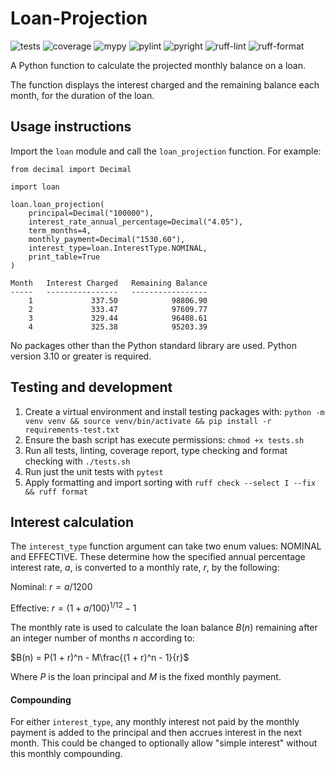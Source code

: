 # Loan-Projection

![tests](https://github.com/e-mit/loan-projection/actions/workflows/tests.yml/badge.svg)
![coverage](https://img.shields.io/endpoint?url=https://gist.githubusercontent.com/e-mit/9df92671b4e2859b1e75cf762121b73f/raw/loan-projection.json)
![mypy](https://github.com/e-mit/loan-projection/actions/workflows/mypy.yml/badge.svg)
![pylint](https://github.com/e-mit/loan-projection/actions/workflows/pylint.yml/badge.svg)
![pyright](https://github.com/e-mit/loan-projection/actions/workflows/pyright.yml/badge.svg)
![ruff-lint](https://github.com/e-mit/loan-projection/actions/workflows/ruff-lint.yml/badge.svg)
![ruff-format](https://github.com/e-mit/loan-projection/actions/workflows/ruff-format.yml/badge.svg)

A Python function to calculate the projected monthly balance on a loan.

The function displays the interest charged and the remaining balance each month, for the duration of the loan.


## Usage instructions

Import the ```loan``` module and call the ```loan_projection``` function. For example:

```
from decimal import Decimal

import loan

loan.loan_projection(
    principal=Decimal("100000"),
    interest_rate_annual_percentage=Decimal("4.05"),
    term_months=4,
    monthly_payment=Decimal("1530.60"),
    interest_type=loan.InterestType.NOMINAL,
    print_table=True
)

Month   Interest Charged   Remaining Balance
-----   ----------------   -----------------
    1             337.50            98806.90
    2             333.47            97609.77
    3             329.44            96408.61
    4             325.38            95203.39
```

No packages other than the Python standard library are used. Python version 3.10 or greater is required.


## Testing and development

1. Create a virtual environment and install testing packages with:
   ```python -m venv venv && source venv/bin/activate && pip install -r requirements-test.txt```
2. Ensure the bash script has execute permissions: ```chmod +x tests.sh```
3. Run all tests, linting, coverage report, type checking and format checking with ```./tests.sh```
4. Run just the unit tests with ```pytest```
5. Apply formatting and import sorting with ```ruff check --select I --fix && ruff format```


## Interest calculation

The ```interest_type``` function argument can take two enum values: NOMINAL and EFFECTIVE. These determine how the specified annual percentage interest rate, $a$, is converted to a monthly rate, $r$, by the following:

Nominal: $r = a/1200$

Effective: $r = (1 + a/100)^{1/12} - 1$

The monthly rate is used to calculate the loan balance $B(n)$ remaining after an integer number of months $n$ according to:

$B(n) = P(1 + r)^n - M\frac{(1 + r)^n - 1}{r}$

Where $P$ is the loan principal and $M$ is the fixed monthly payment.

#### Compounding

For either ```interest_type```, any monthly interest not paid by the monthly payment is added to the principal and then accrues interest in the next month. This could be changed to optionally allow "simple interest" without this monthly compounding.
